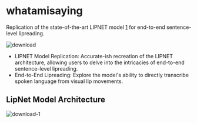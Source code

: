 # whatamisaying
Replication of the state-of-the-art LIPNET model [1](https://arxiv.org/pdf/1611.01599.pdf) for end-to-end sentence-level lipreading.

![download](https://github.com/smellycloud/whatamisaying/assets/52908667/2cbe18c5-79f8-4f80-908f-184ec0170596)

* LIPNET Model Replication: Accurate-ish recreation of the LIPNET architecture, allowing users to delve into the intricacies of end-to-end sentence-level lipreading.
* End-to-End Lipreading: Explore the model's ability to directly transcribe spoken language from visual lip movements.

## LipNet Model Architecture
![download-1](https://github.com/smellycloud/whatamisaying/assets/52908667/d93ffbfe-de59-423f-a206-12c20c80324b)
